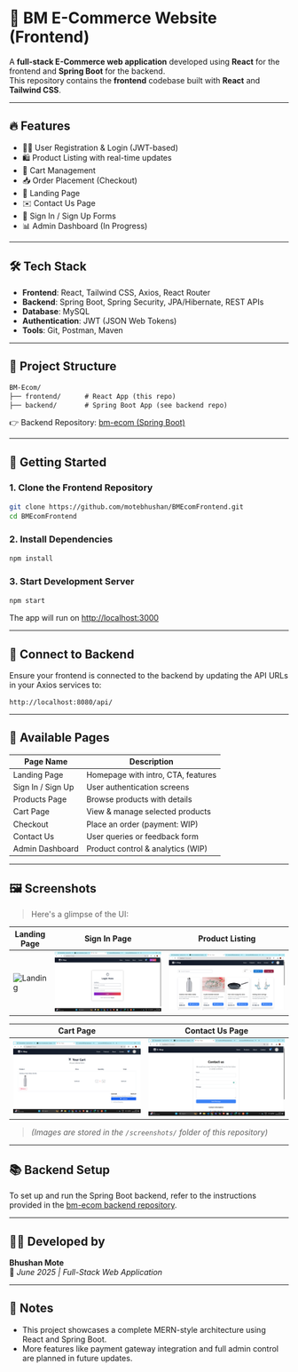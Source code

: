 # 🛒 BM E-Commerce Website (Frontend)

A **full-stack E-Commerce web application** developed using **React** for the frontend and **Spring Boot** for the backend.  
This repository contains the **frontend** codebase built with **React** and **Tailwind CSS**.

---

## 🔥 Features

- 🧑‍💻 User Registration & Login (JWT-based)
- 🛍️ Product Listing with real-time updates
- 🛒 Cart Management
- 📥 Order Placement (Checkout)
- 🧭 Landing Page
- ✉️ Contact Us Page
- 📇 Sign In / Sign Up Forms
- 📊 Admin Dashboard (In Progress)

---

## 🛠 Tech Stack

- **Frontend**: React, Tailwind CSS, Axios, React Router
- **Backend**: Spring Boot, Spring Security, JPA/Hibernate, REST APIs
- **Database**: MySQL
- **Authentication**: JWT (JSON Web Tokens)
- **Tools**: Git, Postman, Maven

---

## 📁 Project Structure

```
BM-Ecom/
├── frontend/      # React App (this repo)
├── backend/       # Spring Boot App (see backend repo)
```

👉 Backend Repository: [bm-ecom (Spring Boot)](https://github.com/motebhushan/bm-ecom)

---

## 🚀 Getting Started

### 1. Clone the Frontend Repository

```bash
git clone https://github.com/motebhushan/BMEcomFrontend.git
cd BMEcomFrontend
```

### 2. Install Dependencies

```bash
npm install
```

### 3. Start Development Server

```bash
npm start
```

The app will run on [http://localhost:3000](http://localhost:3000)

---

## 🔌 Connect to Backend

Ensure your frontend is connected to the backend by updating the API URLs in your Axios services to:

```
http://localhost:8080/api/
```

---

## 🧾 Available Pages

| Page Name        | Description                         |
|------------------|-------------------------------------|
| Landing Page     | Homepage with intro, CTA, features |
| Sign In / Sign Up| User authentication screens        |
| Products Page    | Browse products with details       |
| Cart Page        | View & manage selected products    |
| Checkout         | Place an order (payment: WIP)      |
| Contact Us       | User queries or feedback form      |
| Admin Dashboard  | Product control & analytics (WIP)  |

---

## 🖼️ Screenshots

> Here's a glimpse of the UI:

| Landing Page | Sign In Page | Product Listing |
|--------------|--------------|------------------|
| ![Landing](https://github.com/motebhushan/BMEcomFrontend/raw/main/screenshots/landing.png) | ![SignIn](https://github.com/motebhushan/BMEcomFrontend/raw/main/screenshots/signin.png) | ![Products](https://github.com/motebhushan/BMEcomFrontend/raw/main/screenshots/products.png) |

| Cart Page | Contact Us Page |
|-----------|------------------|
| ![Cart](https://github.com/motebhushan/BMEcomFrontend/raw/main/screenshots/cart.png) | ![Contact](https://github.com/motebhushan/BMEcomFrontend/raw/main/screenshots/contact.png) |

> *(Images are stored in the `/screenshots/` folder of this repository)*

---

## 📚 Backend Setup

To set up and run the Spring Boot backend, refer to the instructions provided in the [bm-ecom backend repository](https://github.com/motebhushan/bm-ecom).

---

## 👨‍💻 Developed by

**Bhushan Mote**  
📅 *June 2025 | Full-Stack Web Application*

---

## 📌 Notes

- This project showcases a complete MERN-style architecture using React and Spring Boot.
- More features like payment gateway integration and full admin control are planned in future updates.

